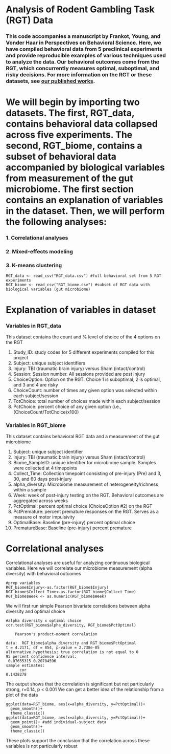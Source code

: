 # Analysis of Rodent Gambling Task (RGT) Data
### This code accompanies a manuscript by Frankot, Young, and Vonder Haar in Perspectives on Behavioral Science. Here, we have compiled behavioral data from 5 preclinical experiments and provide reproducible examples of various techniques used to analyze the data. Our behavioral outcomes come from the RGT, which concurrently measures optimal, suboptimal, and risky decisions. For more information on the RGT or these datasets, see [our published works]([https://github.com/mfrankz/microbiome/blob/main/ps.rds](https://www.frontiersin.org/articles/10.3389/fnbeh.2022.837654/full)).


# We will begin by importing two datasets. The first, RGT_data, contains behavioral data collapsed across five experiments. The second, RGT_biome, contains a subset of behavioral data accompanied by biological variables from measurement of the gut microbiome. The first section contains an explanation of variables in the dataset. Then, we will perform the following analyses: 
### 1. Correlational analyses
### 2. Mixed-effects modeling
### 3. K-means clustering 

```
RGT_data <- read_csv("RGT_data.csv") #full behavioral set from 5 RGT experiments
RGT_biome <- read_csv("RGT_biome.csv") #subset of RGT data with biological variables (gut microbiome)

```

# Explanation of variables in dataset

### Variables in RGT_data
This dataset contains the count and % level of choice of the 4 options on the RGT
1. Study_ID: study codes for 5 different experiments compiled for this project
2. Subject: unique subject identifiers
3. Injury: TBI (traumatic brain injury) versus Sham (intact/control)
4. Session: Session number. All sessions provided are post injury
5. ChoiceOption: Option on the RGT. Choice 1 is suboptimal, 2 is optimal, and 3 and 4 are risky
6. ChoiceCount: number of times any given option was selected within each subject/session
7. TotChoice: total number of choices made within each subject/session
8. PctChoice: percent choice of any given option (i.e., (ChoiceCount/TotChoice)x100)

### Variables in RGT_biome
This dataset contains behavioral RGT data and a measurement of the gut microbiome
1. Subject: unique subject identifier
2. Injury: TBI (traumatic brain injury) versus Sham (intact/control)
3. Biome_SampleID: unique identifier for microbiome sample. Samples were collected at 4 timepoints
4. Collect_Time: Collection timepoint consisting of pre-injury (Pre) and 3, 30, and 60 days post-injury
5. alpha_diversity: Microbiome measurement of heterogeneity/richness within a sample
6. Week: week of post-injury testing on the RGT. Behavioral outcomes are aggregated across weeks
7. PctOptimal: percent optimal choice (ChoiceOption #2) on the RGT
8. PctPremature: percent premature responses on the RGT. Serves as a measure of motor impulsivity
9. OptimalBase: Baseline (pre-injury) percent optimal choice
10. PrematureBase: Baseline (pre-injury) percent premature



# Correlational analyses

Correlational analyses are useful for analyzing continuous biological variables. Here we will correlate our microbiome measurement (alpha diversity) with behavioral outcomes

```
#prep variables
RGT_biome$Injury<-as.factor(RGT_biome$Injury)
RGT_biome$Collect_Time<-as.factor(RGT_biome$Collect_Time)
RGT_biome$Week <- as.numeric(RGT_biome$Week) 
```
We will first run simple Pearson bivariate correlations between alpha diversity and optimal choice
```
#alpha diversity x optimal choice
cor.test(RGT_biome$alpha_diversity, RGT_biome$PctOptimal)

	Pearson's product-moment correlation

data:  RGT_biome$alpha_diversity and RGT_biome$PctOptimal
t = 4.2171, df = 854, p-value = 2.738e-05
alternative hypothesis: true correlation is not equal to 0
95 percent confidence interval:
 0.07655315 0.20784596
sample estimates:
      cor 
0.1428278 
```
The output shows that the correlation is significant but not particularly strong, r=0.14, p < 0.001
We can get a better idea of the relationship from a plot of the data

```
ggplot(data=RGT_biome, aes(x=alpha_diversity, y=PctOptimal))+
  geom_smooth()+
  theme_classic()
ggplot(data=RGT_biome, aes(x=alpha_diversity, y=PctOptimal))+
  geom_point()+ #add individual-subject data
  geom_smooth()+
  theme_classic()
```
These plots support the conclusion that the correlation across these variables is not particularly robust

